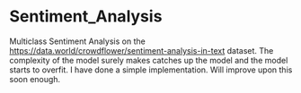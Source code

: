 # Sentiment_Analysis
Multiclass Sentiment Analysis on the https://data.world/crowdflower/sentiment-analysis-in-text dataset. The complexity of the model surely makes catches up the model and the model starts to overfit. I have done a simple implementation. Will improve upon this soon enough.
